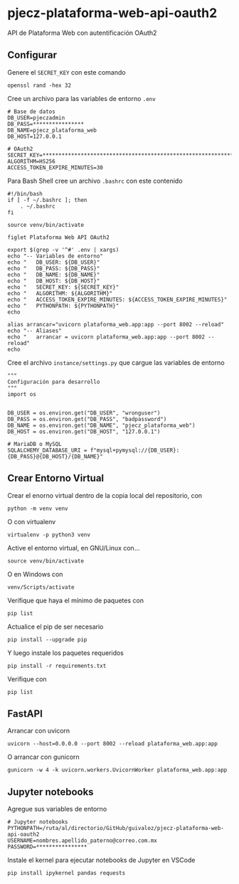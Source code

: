 # pjecz-plataforma-web-api-oauth2

API de Plataforma Web con autentificación OAuth2

## Configurar

Genere el `SECRET_KEY` con este comando

    openssl rand -hex 32

Cree un archivo para las variables de entorno `.env`

    # Base de datos
    DB_USER=pjeczadmin
    DB_PASS=****************
    DB_NAME=pjecz_plataforma_web
    DB_HOST=127.0.0.1

    # OAuth2
    SECRET_KEY=****************************************************************
    ALGORITHM=HS256
    ACCESS_TOKEN_EXPIRE_MINUTES=30

Para Bash Shell cree un archivo `.bashrc` con este contenido

    #!/bin/bash
    if [ -f ~/.bashrc ]; then
        . ~/.bashrc
    fi

    source venv/bin/activate

    figlet Plataforma Web API OAuth2

    export $(grep -v '^#' .env | xargs)
    echo "-- Variables de entorno"
    echo "   DB_USER: ${DB_USER}"
    echo "   DB_PASS: ${DB_PASS}"
    echo "   DB_NAME: ${DB_NAME}"
    echo "   DB_HOST: ${DB_HOST}"
    echo "   SECRET_KEY: ${SECRET_KEY}"
    echo "   ALGORITHM: ${ALGORITHM}"
    echo "   ACCESS_TOKEN_EXPIRE_MINUTES: ${ACCESS_TOKEN_EXPIRE_MINUTES}"
    echo "   PYTHONPATH: ${PYTHONPATH}"
    echo

    alias arrancar="uvicorn plataforma_web.app:app --port 8002 --reload"
    echo "-- Aliases"
    echo "   arrancar = uvicorn plataforma_web.app:app --port 8002 --reload"
    echo

Cree el archivo `instance/settings.py` que cargue las variables de entorno

    """
    Configuración para desarrollo
    """
    import os


    DB_USER = os.environ.get("DB_USER", "wronguser")
    DB_PASS = os.environ.get("DB_PASS", "badpassword")
    DB_NAME = os.environ.get("DB_NAME", "pjecz_plataforma_web")
    DB_HOST = os.environ.get("DB_HOST", "127.0.0.1")

    # MariaDB o MySQL
    SQLALCHEMY_DATABASE_URI = f"mysql+pymysql://{DB_USER}:{DB_PASS}@{DB_HOST}/{DB_NAME}"

## Crear Entorno Virtual

Crear el enorno virtual dentro de la copia local del repositorio, con

    python -m venv venv

O con virtualenv

    virtualenv -p python3 venv

Active el entorno virtual, en GNU/Linux con...

    source venv/bin/activate

O en Windows con

    venv/Scripts/activate

Verifique que haya el mínimo de paquetes con

    pip list

Actualice el pip de ser necesario

    pip install --upgrade pip

Y luego instale los paquetes requeridos

    pip install -r requirements.txt

Verifique con

    pip list

## FastAPI

Arrancar con uvicorn

    uvicorn --host=0.0.0.0 --port 8002 --reload plataforma_web.app:app

O arrancar con gunicorn

    gunicorn -w 4 -k uvicorn.workers.UvicornWorker plataforma_web.app:app

## Jupyter notebooks

Agregue sus variables de entorno

    # Jupyter notebooks
    PYTHONPATH=/ruta/al/directorio/GitHub/guivaloz/pjecz-plataforma-web-api-oauth2
    USERNAME=nombres.apellido_paterno@correo.com.mx
    PASSWORD=****************

Instale el kernel para ejecutar notebooks de Jupyter en VSCode

    pip install ipykernel pandas requests
